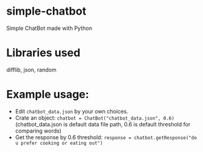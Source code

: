 # simple-chatbot
Simple ChatBot made with Python

# Libraries used
difflib, json, random

# Example usage:
- Edit `chatbot_data.json` by your own choices.
- Crate an object: `chatbot = ChatBot("chatbot_data.json", 0.6)` (chatbot_data.json is default data file path, 0.6 is default threshold for comparing words)
- Get the response by 0.6 threshold: `response = chatbot.getResponse("do u prefer cooking or eating out")`
